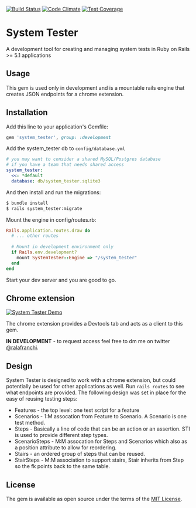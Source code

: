 [![Build Status](https://travis-ci.org/rlafranchi/system_tester.svg?branch=master)](https://travis-ci.org/rlafranchi/system_tester)
[![Code Climate](https://codeclimate.com/github/rlafranchi/system_tester/badges/gpa.svg)](https://codeclimate.com/github/rlafranchi/system_tester)
[![Test Coverage](https://codeclimate.com/github/rlafranchi/system_tester/badges/coverage.svg)](https://codeclimate.com/github/rlafranchi/system_tester/coverage)
# System Tester
A development tool for creating and managing system tests in Ruby on Rails >= 5.1 applications

## Usage
This gem is used only in development and is a mountable rails engine that creates JSON endpoints for a chrome extension.

## Installation
Add this line to your application's Gemfile:

```ruby
gem 'system_tester', group: :development
```

Add the system_tester db to `config/database.yml`
```yml
# you may want to consider a shared MySQL/Postgres database
# if you have a team that needs shared access
system_tester:
  <<: *default
  database: db/system_tester.sqlite3
```

And then install and run the migrations:
```bash
$ bundle install
$ rails system_tester:migrate
```

Mount the engine in config/routes.rb:
```ruby
Rails.application.routes.draw do
  # ... other routes
  
  # Mount in development environment only
  if Rails.env.development?
    mount SystemTester::Engine => "/system_tester"
  end
end
```

Start your dev server and you are good to go.

## Chrome extension
[![System Tester Demo](https://img.youtube.com/vi/4JlQFqIXnBU/0.jpg)](https://www.youtube.com/watch?v=4JlQFqIXnBU)

The chrome extension provides a Devtools tab and acts as a client to this gem.

**IN DEVELOPMENT** - to request access feel free to dm me on twitter [@ralafranchi](https://twitter.com/ralafranchi).

## Design
System Tester is designed to work with a chrome extension, but could potentially be used for other applications as well.
Run `rails routes` to see what endpoints are provided.  The following design was set in place for the easy of reusing
testing steps:
 
 * Features - the top level: one test script for a feature
 * Scenarios - 1:M assocation from Feature to Scenario. A Scenario is one test method.
 * Steps - Basically a line of code that can be an action or an assertion. STI is used to provide different step types.
 * ScenarioSteps - M:M assocation for Steps and Scenarios which also as a position attribute to allow for reordering.
 * Stairs - an ordered group of steps that can be reused.
 * StairSteps - M:M association to support stairs, Stair inherits from Step so the fk points back to the same table.

## License
The gem is available as open source under the terms of the [MIT License](http://opensource.org/licenses/MIT).
